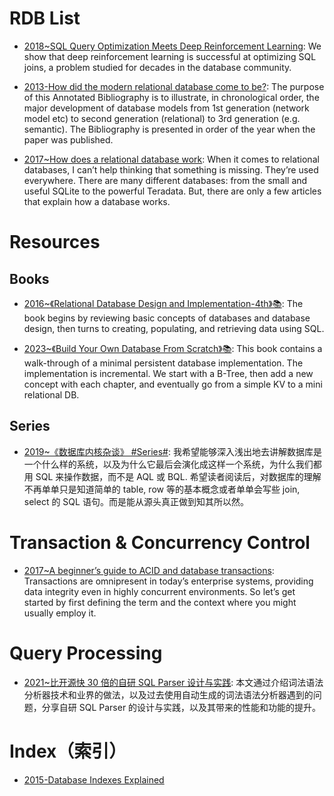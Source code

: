 # RDB List

- [2018~SQL Query Optimization Meets Deep Reinforcement Learning](https://parg.co/d64): We show that deep reinforcement learning is successful at optimizing SQL joins, a problem studied for decades in the database community.

- [2013-How did the modern relational database come to be?](https://www.linkedin.com/pulse/how-did-modern-relational-database-come-david-mccaldin): The purpose of this Annotated Bibliography is to illustrate, in chronological order, the major development of database models from 1st generation (network model etc) to second generation (relational) to 3rd generation (e.g. semantic). The Bibliography is presented in order of the year when the paper was published.

- [2017~How does a relational database work](http://coding-geek.com/how-databases-work/): When it comes to relational databases, I can’t help thinking that something is missing. They’re used everywhere. There are many different databases: from the small and useful SQLite to the powerful Teradata. But, there are only a few articles that explain how a database works.

# Resources

## Books

- [2016~《Relational Database Design and Implementation-4th》📚](https://parg.co/bjE): The book begins by reviewing basic concepts of databases and database design, then turns to creating, populating, and retrieving data using SQL.

- [2023~《Build Your Own Database From Scratch》📚](https://build-your-own.org/database/): This book contains a walk-through of a minimal persistent database implementation. The implementation is incremental. We start with a B-Tree, then add a new concept with each chapter, and eventually go from a simple KV to a mini relational DB.

## Series

- [2019~《数据库内核杂谈》 #Series#](https://www.jianshu.com/nb/25205074): 我希望能够深入浅出地去讲解数据库是一个什么样的系统，以及为什么它最后会演化成这样一个系统，为什么我们都用 SQL 来操作数据，而不是 AQL 或 BQL. 希望读者阅读后，对数据库的理解不再单单只是知道简单的 table, row 等的基本概念或者单单会写些 join, select 的 SQL 语句。而是能从源头真正做到知其所以然。

# Transaction & Concurrency Control

- [2017~A beginner’s guide to ACID and database transactions](http://6me.us/OzSh): Transactions are omnipresent in today’s enterprise systems, providing data integrity even in highly concurrent environments. So let’s get started by first defining the term and the context where you might usually employ it.

# Query Processing

- [2021~比开源快 30 倍的自研 SQL Parser 设计与实践](https://zhuanlan.zhihu.com/p/380801055?utm_source=ZHShareTargetIDMore&utm_medium=social&utm_oi=57299368411136): 本文通过介绍词法语法分析器技术和业界的做法，以及过去使用自动生成的词法语法分析器遇到的问题，分享自研 SQL Parser 的设计与实践，以及其带来的性能和功能的提升。

# Index（索引）

- [2015-Database Indexes Explained](https://www.essentialsql.com/what-is-a-database-index/)
